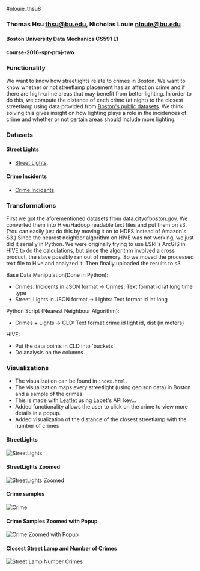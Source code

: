 #nlouie_thsu8
### Thomas Hsu [thsu@bu.edu](mailto:thsu@bu.edu), Nicholas Louie [nlouie@bu.edu](mailto:nlouie@bu.edu)

#### Boston University Data Mechanics CS591 L1
#### course-2016-spr-proj-two

### Functionality

We want to know how streetlights relate to crimes in Boston. We want to know whether or not streetlamp placement has an affect on crime and if there are high-crime areas that may benefit from better lighting.
In order to do this, we compute the distance of each crime (at night) to the closest streetlamp using data provided from [Boston's public datasets](https://data.cityofboston.gov/). 
We think solving this gives insight on how lighting plays a role in the incidences of crime and whether or not certain areas should include more lighting.


### Datasets 

#### Street Lights
- [Street Lights](https://data.cityofboston.gov/Facilities/Streetlight-Locations/7hu5-gg2y).

#### Crime Incidents
- [Crime Incidents](https://data.cityofboston.gov/resource/7cdf-6fgx.json). 

### Transformations
First we got the aforementioned datasets from data.cityofboston.gov. We converted them into Hive/Hadoop readable text files and put them on s3. (You can easily just do this by moving it on to HDFS instead of Amazon's S3.) Since the nearest neighbor algorithm on HIVE was not working, we just did it serially in Python. We were originally trying to use ESRI's ArcGIS in HIVE to do the calculations, but since the algorithm involved a cross product, the slave possibly ran out of memory. So we moved the processed text file to Hive and analyzed it. Then finally uploaded the results to s3.  

Base Data Manipulation(Done in Python):
- Crimes: Incidents in JSON format -> Crimes: Text format id lat long time type
- Street: Lights in JSON format -> Lights: Text format id lat long

Python Script (Nearest Neighbour Algorithm): 
- Crimes + Lights -> CLD: Text format crime id light id, dist (in meters) 

HIVE:
- Put the data points in CLD into 'buckets'
- Do analysis on the columns. 

### Visualizations

- The visualization can be found in `index.html`. 
- The visualization maps every streetlight (using geojson data) in Boston and a sample of the crimes
- This is made with [Leaflet](http://leafletjs.com/) using Lapet's API key...
- Added functionality allows the user to click on the crime to view more details in a popup.
- Added visualization of the distance of the closest streetlamp with the number of crimes

#### StreetLights
![StreetLights](http://puu.sh/ohmgP/184c3ff996.png "StreetLights")
#### StreetLights Zoomed
![StreetLights Zoomed](http://puu.sh/ohmsG/f164a38b1d.png "StreetLights Zoomed")
#### Crime samples
![Crime](http://puu.sh/ohmtz/eb2b04d0a4.png "Crime Samples")
#### Crime Samples Zoomed with Popup
![Crime Zoomed with Popup](https://puu.sh/ohmwp/5ac776b01a.png "Crimed Zoomed with Popup")
#### Closest Street Lamp and Number of Crimes
![Street Lamp Number Crimes](http://puu.sh/onr9L/60eb12506d.png "Street Lamps Number of Crimes")